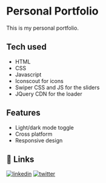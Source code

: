 
# Personal Portfolio

This is my personal portfolio.


## Tech used

- HTML
- CSS
- Javascript
- Iconscout for icons
- Swiper CSS and JS for the sliders
- JQuery CDN for the loader

## Features

- Light/dark mode toggle
- Cross platform
- Responsive design 

  
## 🔗 Links
[![linkedin](https://img.shields.io/badge/linkedin-0A66C2?style=for-the-badge&logo=linkedin&logoColor=white)](https://www.linkedin.com/in/jishnudeep-borah-16261a209/)
[![twitter](https://img.shields.io/badge/twitter-1DA1F2?style=for-the-badge&logo=twitter&logoColor=white)](https://twitter.com/JishnudeepB)

  